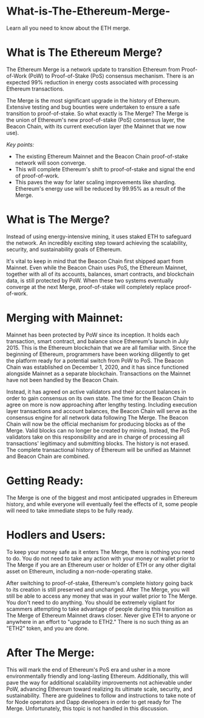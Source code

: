 # What-is-The-Ethereum-Merge-
Learn all you need to know about the ETH merge.

# What is The Ethereum Merge?
The Ethereum Merge is a network update to transition Ethereum from Proof-of-Work (PoW) to Proof-of-Stake (PoS) consensus mechanism. There is an expected 99% reduction in energy costs associated with processing Ethereum transactions.

The Merge is the most significant upgrade in the history of Ethereum. Extensive testing and bug bounties were undertaken to ensure a safe transition to proof-of-stake. So what exactly is The Merge? The Merge is the union of Ethereum's new proof-of-stake (PoS) consensus layer, the Beacon Chain, with its current execution layer (the Mainnet that we now use).

*Key points:*

- The existing Ethereum Mainnet and the Beacon Chain proof-of-stake network will soon converge.
- This will complete Ethereum's shift to proof-of-stake and signal the end of proof-of-work.
- This paves the way for later scaling improvements like sharding. Ethereum's energy use will be reduced by 99.95% as a result of the Merge.

# What is The Merge?

Instead of using energy-intensive mining, it uses staked ETH to safeguard the network. An incredibly exciting step toward achieving the scalability, security, and sustainability goals of Ethereum.

It's vital to keep in mind that the Beacon Chain first shipped apart from Mainnet. Even while the Beacon Chain uses PoS, the Ethereum Mainnet, together with all of its accounts, balances, smart contracts, and blockchain data, is still protected by PoW. When these two systems eventually converge at the next Merge, proof-of-stake will completely replace proof-of-work.

# Merging with Mainnet:

Mainnet has been protected by PoW since its inception. It holds each transaction, smart contract, and balance since Ethereum's launch in July 2015. This is the Ethereum blockchain that we are all familiar with. Since the beginning of Ethereum, programmers have been working diligently to get the platform ready for a potential switch from PoW to PoS. The Beacon Chain was established on December 1, 2020, and it has since functioned alongside Mainnet as a separate blockchain. Transactions on the Mainnet have not been handled by the Beacon Chain.

Instead, it has agreed on active validators and their account balances in order to gain consensus on its own state. The time for the Beacon Chain to agree on more is now approaching after lengthy testing. Including execution layer transactions and account balances, the Beacon Chain will serve as the consensus engine for all network data following The Merge. The Beacon Chain will now be the official mechanism for producing blocks as of the Merge. Valid blocks can no longer be created by mining. Instead, the PoS validators take on this responsibility and are in charge of processing all transactions' legitimacy and submitting blocks. The history is not erased. The complete transactional history of Ethereum will be unified as Mainnet and Beacon Chain are combined.

# Getting Ready:
The Merge is one of the biggest and most anticipated upgrades in Ethereum history, and while everyone will eventually feel the effects of it, some people will need to take immediate steps to be fully ready.

# Hodlers and Users:
To keep your money safe as it enters The Merge, there is nothing you need to do. You do not need to take any action with your money or wallet prior to The Merge if you are an Ethereum user or holder of ETH or any other digital asset on Ethereum, including a non-node-operating stake.

After switching to proof-of-stake, Ethereum's complete history going back to its creation is still preserved and unchanged. After The Merge, you will still be able to access any money that was in your wallet prior to The Merge. You don't need to do anything. You should be extremely vigilant for scammers attempting to take advantage of people during this transition as The Merge of Ethereum Mainnet draws closer. Never give ETH to anyone or anywhere in an effort to "upgrade to ETH2." There is no such thing as an "ETH2" token, and you are done.

# After The Merge:
This will mark the end of Ethereum's PoS era and usher in a more environmentally friendly and long-lasting Ethereum. Additionally, this will pave the way for additional scalability improvements not achievable under PoW, advancing Ethereum toward realizing its ultimate scale, security, and sustainability. There are guidelines to follow and instructions to take note of for Node operators and Dapp developers in order to get ready for The Merge. Unfortunately, this topic is not handled in this discussion.
